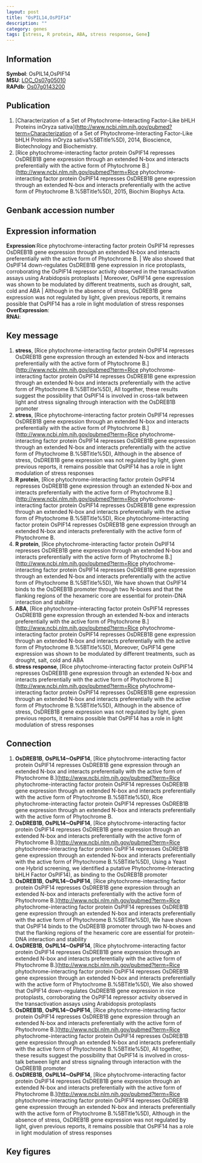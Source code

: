 ```yaml
---
layout: post
title: "OsPIL14,OsPIF14"
description: ""
category: genes
tags: [stress, R protein, ABA, stress response, Gene]
---
```


## Information
__Symbol__: OsPIL14,OsPIF14  
__MSU__: [LOC_Os07g05010](http://rice.plantbiology.msu.edu/cgi-bin/ORF_infopage.cgi?orf=LOC_Os07g05010)  
__RAPdb__: [Os07g0143200](http://rapdb.dna.affrc.go.jp/viewer/gbrowse_details/irgsp1?name=Os07g0143200)  

## Publication
1. [Characterization of a Set of Phytochrome-Interacting Factor-Like bHLH Proteins inOryza sativa](http://www.ncbi.nlm.nih.gov/pubmed?term=Characterization of a Set of Phytochrome-Interacting Factor-Like bHLH Proteins inOryza sativa%5BTitle%5D), 2014, Bioscience, Biotechnology and Biochemistry.
2. [Rice phytochrome-interacting factor protein OsPIF14 represses OsDREB1B gene expression through an extended N-box and interacts preferentially with the active form of Phytochrome B.](http://www.ncbi.nlm.nih.gov/pubmed?term=Rice phytochrome-interacting factor protein OsPIF14 represses OsDREB1B gene expression through an extended N-box and interacts preferentially with the active form of Phytochrome B.%5BTitle%5D), 2015, Biochim Biophys Acta.

## Genbank accession number

## Expression information
__Expression__:Rice phytochrome-interacting factor protein OsPIF14 represses OsDREB1B gene expression through an extended N-box and interacts preferentially with the active form of Phytochrome B. |  We also showed that OsPIF14 down-regulates OsDREB1B gene expression in rice protoplasts, corroborating the OsPIF14 repressor activity observed in the transactivation assays using Arabidopsis protoplasts |  Moreover, OsPIF14 gene expression was shown to be modulated by different treatments, such as drought, salt, cold and ABA |  Although in the absence of stress, OsDREB1B gene expression was not regulated by light, given previous reports, it remains possible that OsPIF14 has a role in light modulation of stress responses  
__OverExpression__:  
__RNAi__:  

## Key message
1. __stress__, [Rice phytochrome-interacting factor protein OsPIF14 represses OsDREB1B gene expression through an extended N-box and interacts preferentially with the active form of Phytochrome B.](http://www.ncbi.nlm.nih.gov/pubmed?term=Rice phytochrome-interacting factor protein OsPIF14 represses OsDREB1B gene expression through an extended N-box and interacts preferentially with the active form of Phytochrome B.%5BTitle%5D),  All together, these results suggest the possibility that OsPIF14 is involved in cross-talk between light and stress signaling through interaction with the OsDREB1B promoter
2. __stress__, [Rice phytochrome-interacting factor protein OsPIF14 represses OsDREB1B gene expression through an extended N-box and interacts preferentially with the active form of Phytochrome B.](http://www.ncbi.nlm.nih.gov/pubmed?term=Rice phytochrome-interacting factor protein OsPIF14 represses OsDREB1B gene expression through an extended N-box and interacts preferentially with the active form of Phytochrome B.%5BTitle%5D),  Although in the absence of stress, OsDREB1B gene expression was not regulated by light, given previous reports, it remains possible that OsPIF14 has a role in light modulation of stress responses
3. __R protein__, [Rice phytochrome-interacting factor protein OsPIF14 represses OsDREB1B gene expression through an extended N-box and interacts preferentially with the active form of Phytochrome B.](http://www.ncbi.nlm.nih.gov/pubmed?term=Rice phytochrome-interacting factor protein OsPIF14 represses OsDREB1B gene expression through an extended N-box and interacts preferentially with the active form of Phytochrome B.%5BTitle%5D), Rice phytochrome-interacting factor protein OsPIF14 represses OsDREB1B gene expression through an extended N-box and interacts preferentially with the active form of Phytochrome B.
4. __R protein__, [Rice phytochrome-interacting factor protein OsPIF14 represses OsDREB1B gene expression through an extended N-box and interacts preferentially with the active form of Phytochrome B.](http://www.ncbi.nlm.nih.gov/pubmed?term=Rice phytochrome-interacting factor protein OsPIF14 represses OsDREB1B gene expression through an extended N-box and interacts preferentially with the active form of Phytochrome B.%5BTitle%5D),  We have shown that OsPIF14 binds to the OsDREB1B promoter through two N-boxes and that the flanking regions of the hexameric core are essential for protein-DNA interaction and stability
5. __ABA__, [Rice phytochrome-interacting factor protein OsPIF14 represses OsDREB1B gene expression through an extended N-box and interacts preferentially with the active form of Phytochrome B.](http://www.ncbi.nlm.nih.gov/pubmed?term=Rice phytochrome-interacting factor protein OsPIF14 represses OsDREB1B gene expression through an extended N-box and interacts preferentially with the active form of Phytochrome B.%5BTitle%5D),  Moreover, OsPIF14 gene expression was shown to be modulated by different treatments, such as drought, salt, cold and ABA
6. __stress response__, [Rice phytochrome-interacting factor protein OsPIF14 represses OsDREB1B gene expression through an extended N-box and interacts preferentially with the active form of Phytochrome B.](http://www.ncbi.nlm.nih.gov/pubmed?term=Rice phytochrome-interacting factor protein OsPIF14 represses OsDREB1B gene expression through an extended N-box and interacts preferentially with the active form of Phytochrome B.%5BTitle%5D),  Although in the absence of stress, OsDREB1B gene expression was not regulated by light, given previous reports, it remains possible that OsPIF14 has a role in light modulation of stress responses

## Connection
1. __OsDREB1B__, __OsPIL14~OsPIF14__, [Rice phytochrome-interacting factor protein OsPIF14 represses OsDREB1B gene expression through an extended N-box and interacts preferentially with the active form of Phytochrome B.](http://www.ncbi.nlm.nih.gov/pubmed?term=Rice phytochrome-interacting factor protein OsPIF14 represses OsDREB1B gene expression through an extended N-box and interacts preferentially with the active form of Phytochrome B.%5BTitle%5D), Rice phytochrome-interacting factor protein OsPIF14 represses OsDREB1B gene expression through an extended N-box and interacts preferentially with the active form of Phytochrome B.
2. __OsDREB1B__, __OsPIL14~OsPIF14__, [Rice phytochrome-interacting factor protein OsPIF14 represses OsDREB1B gene expression through an extended N-box and interacts preferentially with the active form of Phytochrome B.](http://www.ncbi.nlm.nih.gov/pubmed?term=Rice phytochrome-interacting factor protein OsPIF14 represses OsDREB1B gene expression through an extended N-box and interacts preferentially with the active form of Phytochrome B.%5BTitle%5D),  Using a Yeast one Hybrid screening, we identified a putative Phytochrome-Interacting bHLH Factor OsPIF14), as binding to the OsDREB1B promoter
3. __OsDREB1B__, __OsPIL14~OsPIF14__, [Rice phytochrome-interacting factor protein OsPIF14 represses OsDREB1B gene expression through an extended N-box and interacts preferentially with the active form of Phytochrome B.](http://www.ncbi.nlm.nih.gov/pubmed?term=Rice phytochrome-interacting factor protein OsPIF14 represses OsDREB1B gene expression through an extended N-box and interacts preferentially with the active form of Phytochrome B.%5BTitle%5D),  We have shown that OsPIF14 binds to the OsDREB1B promoter through two N-boxes and that the flanking regions of the hexameric core are essential for protein-DNA interaction and stability
4. __OsDREB1B__, __OsPIL14~OsPIF14__, [Rice phytochrome-interacting factor protein OsPIF14 represses OsDREB1B gene expression through an extended N-box and interacts preferentially with the active form of Phytochrome B.](http://www.ncbi.nlm.nih.gov/pubmed?term=Rice phytochrome-interacting factor protein OsPIF14 represses OsDREB1B gene expression through an extended N-box and interacts preferentially with the active form of Phytochrome B.%5BTitle%5D),  We also showed that OsPIF14 down-regulates OsDREB1B gene expression in rice protoplasts, corroborating the OsPIF14 repressor activity observed in the transactivation assays using Arabidopsis protoplasts
5. __OsDREB1B__, __OsPIL14~OsPIF14__, [Rice phytochrome-interacting factor protein OsPIF14 represses OsDREB1B gene expression through an extended N-box and interacts preferentially with the active form of Phytochrome B.](http://www.ncbi.nlm.nih.gov/pubmed?term=Rice phytochrome-interacting factor protein OsPIF14 represses OsDREB1B gene expression through an extended N-box and interacts preferentially with the active form of Phytochrome B.%5BTitle%5D),  All together, these results suggest the possibility that OsPIF14 is involved in cross-talk between light and stress signaling through interaction with the OsDREB1B promoter
6. __OsDREB1B__, __OsPIL14~OsPIF14__, [Rice phytochrome-interacting factor protein OsPIF14 represses OsDREB1B gene expression through an extended N-box and interacts preferentially with the active form of Phytochrome B.](http://www.ncbi.nlm.nih.gov/pubmed?term=Rice phytochrome-interacting factor protein OsPIF14 represses OsDREB1B gene expression through an extended N-box and interacts preferentially with the active form of Phytochrome B.%5BTitle%5D),  Although in the absence of stress, OsDREB1B gene expression was not regulated by light, given previous reports, it remains possible that OsPIF14 has a role in light modulation of stress responses

## Key figures


